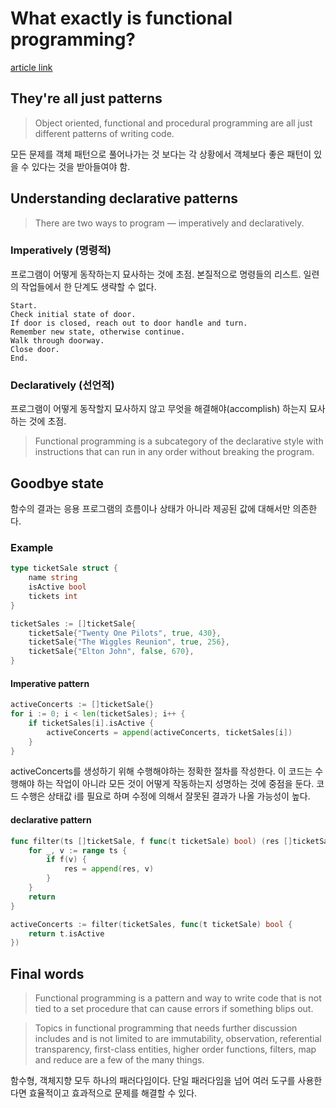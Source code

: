 # What exactly is functional programming?

[article link](https://medium.com/madhash/what-exactly-is-functional-programming-ea02c86753fd)

## They're all just patterns
> Object oriented, functional and procedural programming are all just different patterns of writing code.

모든 문제를 객체 패턴으로 풀어나가는 것 보다는 각 상황에서 객체보다 좋은 패턴이 있을 수 있다는 것을 받아들여야 함.

## Understanding declarative patterns
> There are two ways to program — imperatively and declaratively.

### Imperatively (명령적)
 프로그램이 어떻게 동작하는지 묘사하는 것에 초점. 본질적으로 명령들의 리스트. 일련의 작업들에서 한 단계도 생략할 수 없다.

```
Start.
Check initial state of door.
If door is closed, reach out to door handle and turn. 
Remember new state, otherwise continue. 
Walk through doorway. 
Close door. 
End.
```

### Declaratively (선언적)
 프로그램이 어떻게 동작할지 묘사하지 않고 무엇을 해결해야(accomplish) 하는지 묘사하는 것에 초점.

 > Functional programming is a subcategory of the declarative style with instructions that can run in any order without breaking the program.

## Goodbye state
함수의 결과는 응용 프로그램의 흐름이나 상태가 아니라 제공된 값에 대해서만 의존한다. 

### Example
```go
type ticketSale struct {
    name string
    isActive bool
    tickets int
}

ticketSales := []ticketSale{
    ticketSale{"Twenty One Pilots", true, 430},
    ticketSale{"The Wiggles Reunion", true, 256},
    ticketSale{"Elton John", false, 670},
}
```

#### Imperative pattern
```go
activeConcerts := []ticketSale{}
for i := 0; i < len(ticketSales); i++ {
    if ticketSales[i].isActive {
        activeConcerts = append(activeConcerts, ticketSales[i])
    }
}
```
 activeConcerts를 생성하기 위해 수행해야하는 정확한 절차를 작성한다. 이 코드는 수행해야 하는 작업이 아니라 모든 것이 어떻게 작동하는지 성명하는 것에 중점을 둔다. 코드 수행은 상태값 i를 필요로 하며 수정에 의해서 잘못된 결과가 나올 가능성이 높다.


#### declarative pattern
```go
func filter(ts []ticketSale, f func(t ticketSale) bool) (res []ticketSale) {
    for _, v := range ts {
        if f(v) {
            res = append(res, v)
        }
    }
    return
}

activeConcerts := filter(ticketSales, func(t ticketSale) bool {
    return t.isActive
})
```

## Final words
> Functional programming is a pattern and way to write code that is not tied to a set procedure that can cause errors if something blips out.

> Topics in functional programming that needs further discussion includes and is not limited to are immutability, observation, referential transparency, first-class entities, higher order functions, filters, map and reduce are a few of the many things.

함수형, 객체지향 모두 하나의 패러다임이다. 단일 패러다임을 넘어 여러 도구를 사용한다면 효율적이고 효과적으로 문제를 해결할 수 있다.